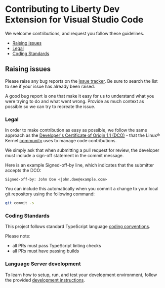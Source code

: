 # Contributing to Liberty Dev Extension for Visual Studio Code

We welcome contributions, and request you follow these guidelines.

- [Raising issues](#raising-issues)
- [Legal](#legal)
- [Coding Standards](#coding-standards)

## Raising issues

Please raise any bug reports on the [issue tracker](https://github.com/OpenLiberty/open-liberty-tools-vscode/issues). Be sure to search the list to see if your issue has already been raised.

A good bug report is one that make it easy for us to understand what you were trying to do and what went wrong. Provide as much context as possible so we can try to recreate the issue.

### Legal

In order to make contribution as easy as possible, we follow the same approach as the [Developer's Certificate of Origin 1.1 (DCO)](https://developercertificate.org/) - that the Linux® Kernel [community](https://elinux.org/Developer_Certificate_Of_Origin) uses to manage code contributions.

We simply ask that when submitting a pull request for review, the developer
must include a sign-off statement in the commit message.

Here is an example Signed-off-by line, which indicates that the
submitter accepts the DCO:

```text
Signed-off-by: John Doe <john.doe@example.com>
```

You can include this automatically when you commit a change to your
local git repository using the following command:

```bash
git commit -s
```

### Coding Standards

This project follows standard TypeScript language [coding conventions](https://github.com/Microsoft/TypeScript/wiki/Coding-guidelines).

Please note:

- all PRs must pass TypeScript linting checks
- all PRs must have passing builds

### Language Server development

To learn how to setup, run, and test your development environment, follow the provided [development instructions](DEVELOPING.md).

